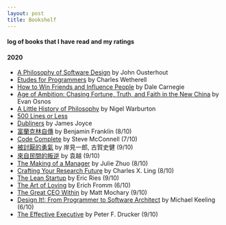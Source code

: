```yaml
---
layout: post
title: Bookshelf  
---
```


#### log of books that I have read and my ratings   

#### 2020  
* [A Philosophy of Software Design](https://book.douban.com/subject/30218046/) by John Ousterhout  
* [Etudes for Programmers](https://www.goodreads.com/book/show/3924336-etudes-for-programmers) by Charles Wetherell  
* [How to Win Friends and Influence People](https://www.goodreads.com/book/show/4865.How_to_Win_Friends_and_Influence_People?ac=1&from_search=true&qid=enx4EMZhti&rank=1#_=_) by Dale Carnegie 
* [Age of Ambition: Chasing Fortune, Truth, and Faith in the New China](https://www.goodreads.com/book/show/18490568-age-of-ambition) by Evan Osnos  
* [A Little History of Philosophy](https://www.goodreads.com/book/show/11527504-a-little-history-of-philosophy) by Nigel Warburton  
* [500 Lines or Less](http://aosabook.org/en/index.html)  
* [Dubliners](https://www.goodreads.com/book/show/11012.Dubliners) by James Joyce  
* [富蘭克林自傳](https://www.goodreads.com/book/show/28738410?ac=1&from_search=true&qid=uUZVTvNLwc&rank=3) by Benjamin Franklin (8/10)  
* [Code Complete](https://www.goodreads.com/book/show/4845.Code_Complete?ac=1&from_search=true&qid=53qRUqb6mJ&rank=1) by Steve McConnell (7/10)  
* [被討厭的勇氣](https://www.goodreads.com/book/show/32848903) by 岸見一郎, 古賀史健 (9/10) 
* [來自民間的叛逆](https://book.douban.com/subject/30294348/) by 袁越 (9/10)  
* [The Making of a Manager](https://www.goodreads.com/book/show/38821039-the-making-of-a-manager?ac=1&from_search=true&qid=13w9EjAaq4&rank=1) by Julie Zhuo (8/10)  
* [Crafting Your Research Future](https://www.goodreads.com/book/show/15090386-crafting-your-research-future) by Charles X. Ling  (8/10)  
* [The Lean Startup](https://www.goodreads.com/book/show/10127019-the-lean-startup) by Eric Ries (9/10) 
* [The Art of Loving](https://www.goodreads.com/book/show/14142.The_Art_of_Loving) by  Erich Fromm (6/10)
* [The Great CEO Within](https://www.goodreads.com/book/show/48691943-the-great-ceo-within) by Matt Mochary (9/10) 
* [Design It!: From Programmer to Software Architect](https://www.goodreads.com/book/show/31670678-design-it) by Michael Keeling (6/10)  
* [The Effective Executive](https://www.goodreads.com/book/show/48019.The_Effective_Executive?from_search=true&from_srp=true&qid=z8uYKRU0a8&rank=1) by Peter F. Drucker (9/10)   
